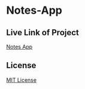 # Notes-App

## Live Link of Project

[Notes App](https://debanjan-notes-app.herokuapp.com/)

## License

[MIT License](LICENSE)
